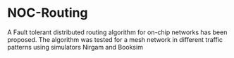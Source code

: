 # NOC-Routing
A Fault tolerant distributed routing algorithm for on-chip networks has been proposed. The algorithm was tested for a mesh network in different traffic patterns using simulators Nirgam and Booksim
